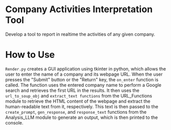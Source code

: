 # Company Activities Interpretation Tool
Develop a tool to report in realtime the activities of any given company.

# How to Use
`Render.py` creates a GUI application using tkinter in python, 
which allows the user to enter the name of a company and its 
webpage URL. When the user presses the "Submit" button or the 
"Return" key, the `on_enter` function is called. The function uses 
the entered company name to perform a Google search and retrieves 
the first URL in the results. It then uses the `url_to_soup_obj` and 
`extract_text functions` from the URL_Functions module to retrieve the 
HTML content of the webpage and extract the human-readable text from 
it, respectively. This text is then passed to the `create_prompt`, 
`gen_response`, and `response_text` functions from the Analysis_LLM 
module to generate an output, which is then printed to the console. 
